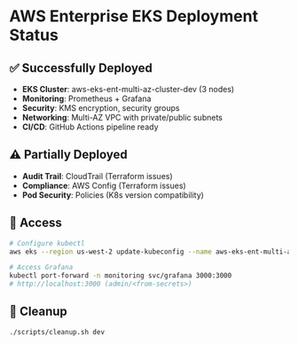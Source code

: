 # AWS Enterprise EKS Deployment Status

## ✅ Successfully Deployed
- **EKS Cluster**: aws-eks-ent-multi-az-cluster-dev (3 nodes)
- **Monitoring**: Prometheus + Grafana
- **Security**: KMS encryption, security groups
- **Networking**: Multi-AZ VPC with private/public subnets
- **CI/CD**: GitHub Actions pipeline ready

## ⚠️ Partially Deployed
- **Audit Trail**: CloudTrail (Terraform issues)
- **Compliance**: AWS Config (Terraform issues)
- **Pod Security**: Policies (K8s version compatibility)

## 🔧 Access
```bash
# Configure kubectl
aws eks --region us-west-2 update-kubeconfig --name aws-eks-ent-multi-az-cluster-dev

# Access Grafana
kubectl port-forward -n monitoring svc/grafana 3000:3000
# http://localhost:3000 (admin/<from-secrets>)
```

## 🧹 Cleanup
```bash
./scripts/cleanup.sh dev
```